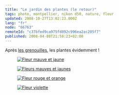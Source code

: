```yaml
---
title: "Le jardin des plantes (le retour)"
tags: photo, montpellier, nikon d50, nature, fleur
updated: 2008-10-27T13:02:23.000Z
lang: "fr"
node: "66763"
remoteId: "c37bfed9ca975fd892c996ea2ac205f7"
published: 2008-04-08T21:58:23+02:00
---
```


Après [les grenouilles](/post/le-jardin-des-plantes-et-des-grenouilles), les plantes évidemment !

<figure class="object-center"><a href="/images/fleur-mauve-et-jaune.jpg"><img src="/images/660x/fleur-mauve-et-jaune.jpg" alt="Fleur mauve et jaune">
</a></figure>

<figure class="object-center"><a href="/images/fleurs-mauves-et-jaunes.jpg"><img src="/images/660x/fleurs-mauves-et-jaunes.jpg" alt="Fleurs mauves et jaunes">
</a></figure>

<figure class="object-center"><a href="/images/fleur-rouge-et-orange.jpg"><img src="/images/660x/fleur-rouge-et-orange.jpg" alt="Fleur rouge et orange">
</a></figure>

<figure class="object-center"><a href="/images/fleur-violette.jpg"><img src="/images/660x/fleur-violette.jpg" alt="Fleur violette">
</a></figure>

